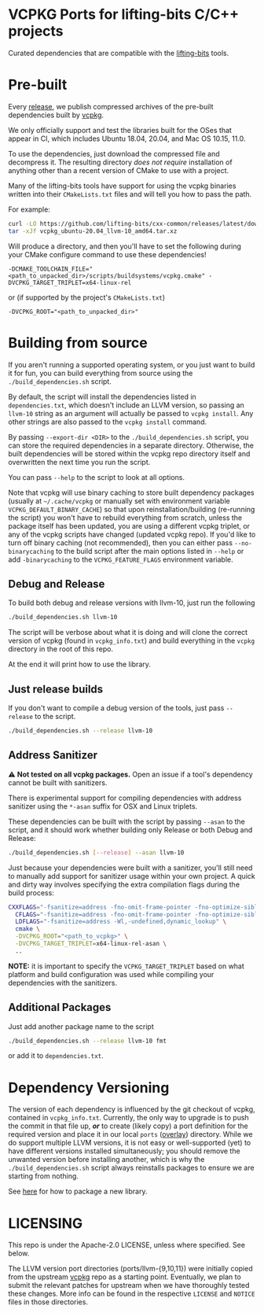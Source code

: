 # VCPKG Ports for lifting-bits C/C++ projects

Curated dependencies that are compatible with the [lifting-bits](https://github.com/lifting-bits) tools.

# Pre-built

Every [release](https://github.com/lifting-bits/cxx-common/releases), we publish compressed archives of the pre-built dependencies built by [vcpkg](https://github.com/microsoft/vcpkg).

We only officially support and test the libraries built for the OSes that appear in CI, which includes Ubuntu 18.04, 20.04, and Mac OS 10.15, 11.0.

To use the dependencies, just download the compressed file and decompress it. The resulting directory _does not require_ installation of anything other than a recent version of CMake to use with a project.

Many of the lifting-bits tools have support for using the vcpkg binaries written into their `CMakeLists.txt` files and will tell you how to pass the path.

For example:

```bash
curl -LO https://github.com/lifting-bits/cxx-common/releases/latest/download/vcpkg_ubuntu-20.04_llvm-10_amd64.tar.xz
tar -xJf vcpkg_ubuntu-20.04_llvm-10_amd64.tar.xz
```

Will produce a directory, and then you'll have to set the following during your CMake configure command to use these dependencies!

```text
-DCMAKE_TOOLCHAIN_FILE="<path_to_unpacked_dir>/scripts/buildsystems/vcpkg.cmake" -DVCPKG_TARGET_TRIPLET=x64-linux-rel
```

or (if supported by the project's `CMakeLists.txt`)

```text
-DVCPKG_ROOT="<path_to_unpacked_dir>"
```

# Building from source

If you aren't running a supported operating system, or you just want to build it for fun, you can build everything from source using the `./build_dependencies.sh` script.

By default, the script will install the dependencies listed in `dependencies.txt`, which doesn't include an LLVM version, so passing an `llvm-10` string as an argument will actually be passed to `vcpkg install`. Any other strings are also passed to the `vcpkg install` command.

By passing `--export-dir <DIR>` to the `./build_dependencies.sh` script, you can store the required dependencies in a separate directory. Otherwise, the built dependencies will be stored within the vcpkg repo directory itself and overwritten the next time you run the script.

You can pass `--help` to the script to look at all options.

Note that vcpkg will use binary caching to store built dependency packages (usually at `~/.cache/vcpkg` or manually set with environment variable `VCPKG_DEFAULT_BINARY_CACHE`) so that upon reinstallation/building (re-running the script) you won't have to rebuild everything from scratch, unless the package itself has been updated, you are using a different vcpkg triplet, or any of the vcpkg scripts have changed (updated vcpkg repo). If you'd like to turn off binary caching (not recommended), then you can either pass `--no-binarycaching` to the build script after the main options listed in `--help` or add `-binarycaching` to the `VCPKG_FEATURE_FLAGS` environment variable.

## Debug and Release

To build both debug and release versions with llvm-10, just run the following

```bash
./build_dependencies.sh llvm-10
```

The script will be verbose about what it is doing and will clone the correct version of vcpkg (found in `vcpkg_info.txt`) and build everything in the `vcpkg` directory in the root of this repo.

At the end it will print how to use the library.

## Just release builds

If you don't want to compile a debug version of the tools, just pass `--release` to the script.

```bash
./build_dependencies.sh --release llvm-10
```

## Address Sanitizer

:warning: **Not tested on all vcpkg packages.** Open an issue if a tool's dependency cannot be built with sanitizers.

There is experimental support for compiling dependencies with address sanitizer using the `*-asan` suffix for OSX and Linux triplets.

These dependencies can be built with the script by passing `--asan` to the script, and it should work whether building only Release or both Debug and Release:

```bash
./build_dependencies.sh [--release] --asan llvm-10
```

Just because your dependencies were built with a sanitizer, you'll still need to manually add support for sanitizer usage within your own project. A quick and dirty way involves specifying the extra compilation flags during the build process:

```bash
CXXFLAGS="-fsanitize=address -fno-omit-frame-pointer -fno-optimize-sibling-calls -ffunction-sections -fdata-sections -Wl,-undefined,dynamic_lookup" \
  CFLAGS="-fsanitize=address -fno-omit-frame-pointer -fno-optimize-sibling-calls -ffunction-sections -fdata-sections -Wl,-undefined,dynamic_lookup" \
  LDFLAGS="-fsanitize=address -Wl,-undefined,dynamic_lookup" \
  cmake \
  -DVCPKG_ROOT="<path_to_vcpkg>" \
  -DVCPKG_TARGET_TRIPLET=x64-linux-rel-asan \
  ..
```

**NOTE:** it is important to specify the `VCPKG_TARGET_TRIPLET` based on what platform and build configuration was used while compiling your dependencies with the sanitizers.

## Additional Packages

Just add another package name to the script

```bash
./build_dependencies.sh --release llvm-10 fmt
```

or add it to `dependencies.txt`.

# Dependency Versioning

The version of each dependency is influenced by the git checkout of vcpkg, contained in `vcpkg_info.txt`. Currently, the only way to upgrade is to push the commit in that file up, **_or_** to create (likely copy) a port definition for the required version and place it in our local `ports` ([overlay](https://github.com/microsoft/vcpkg/blob/master/docs/specifications/ports-overlay.md)) directory. While we do support multiple LLVM versions, it is not easy or well-supported (yet) to have different versions installed simultaneously; you should remove the unwanted version before installing another, which is why the `./build_dependencies.sh` script always reinstalls packages to ensure we are starting from nothing.

See [here](https://github.com/microsoft/vcpkg/blob/master/docs/examples/packaging-github-repos.md) for how to package a new library.

# LICENSING

This repo is under the Apache-2.0 LICENSE, unless where specified. See below.

The LLVM version port directories (ports/llvm-{9,10,11}) were initially copied from the upstream [vcpkg](https://github.com/microsoft/vcpkg) repo as a starting point. Eventually, we plan to submit the relevant patches for upstream when we have thoroughly tested these changes. More info can be found in the respective `LICENSE` and `NOTICE` files in those directories.
